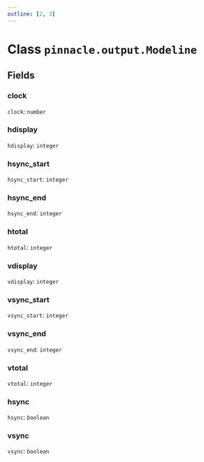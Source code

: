 ```yaml
---
outline: [2, 3]
---
```


# Class `pinnacle.output.Modeline`




## Fields

### clock

`clock`: <code>number</code>



### hdisplay

`hdisplay`: <code>integer</code>



### hsync_start

`hsync_start`: <code>integer</code>



### hsync_end

`hsync_end`: <code>integer</code>



### htotal

`htotal`: <code>integer</code>



### vdisplay

`vdisplay`: <code>integer</code>



### vsync_start

`vsync_start`: <code>integer</code>



### vsync_end

`vsync_end`: <code>integer</code>



### vtotal

`vtotal`: <code>integer</code>



### hsync

`hsync`: <code>boolean</code>



### vsync

`vsync`: <code>boolean</code>





